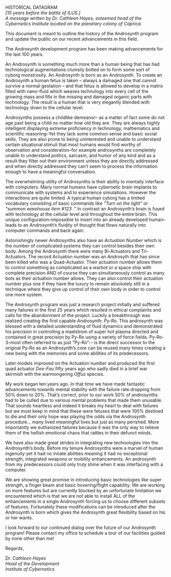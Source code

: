 HISTORICAL DATAGRAM   
*\[10 years before the battle of ILUS.\]*  
*A message written by Dr. Cathleen Hayes, esteemed head of the Cybernetics Institute located on the planetary colony of Caprica.*

This document is meant to outline the history of the Androsynth program and update the public on our recent advancements in this field.

The Androsynth development program has been making advancements for the last 100 years.

An Androsynth is something much more than a human being that has had technological augmentations clumsily bolted on to form some sort of cyborg monstrosity. An Androsynth is born as an Androsynth.  To create an Androsynth a human fetus is taken – always a damaged one that cannot survive a normal gestation – and that fetus is allowed to develop in a matrix filled with nano-fluid which weaves technology into every cell of the growing mass and fills in the missing and damaged organic parts with technology.   The result is a human that is very elegantly blended with technology down to the cellular level.

Androsynths possess a childlike demeanor– as a matter of fact some do not age past being a child no matter how old they are.  They are always highly intelligent displaying extreme proficiency in technology, mathematics and scientific reasoning–Yet they lack some common sense and basic social skills.  They are also prone to being uninterested and unable to understand certain situational stimuli that most humans would find worthy of observation and consideration–for example androsynths are completely unable to understand politics, sarcasm, and humor of any kind and as a result they filter out their environment unless they are directly addressed and when directly addressed they can’t seem to process the information enough to have a meaningful conversation.

The overwhelming utility of Androsynths is their ability to mentally interface with computers.  Many normal humans have cybernetic brain implants to communicate with systems and to experience simulations. However the interactions are quite limited.  A typical human cyborg has a limited vocabulary consisting of basic commands like *“Turn on the light”* or *“summon warehouse item \#123 .”*   In contrast an Androsynth’s brain is fused with technology at the cellular level and throughout the entire brain.  This unique configuration–impossible to insert into an already developed human–leads to an Androsynth’s fluidity of thought that flows naturally into computer commands and back again.

Astonishingly newer Androsynths also have an *Actuation Number* which is the number of complicated systems they can control besides their own body.   Among the Androsynth there were many Bi-Actuators and Tri-Actuators.   The record Actuation number was an Androsyth that has since been killed who was a Quad-Actuator.  Their actuation number allows them to control something as complicated as a warbot or a space ship with complete precision  AND of course they can simultaneously control as many bots as their actuation number allows.  They can also control their actuation number plus one if they have the luxury to remain absolutely still in a technique where they give up control of their own body in order to control one more system.

The Androsynth program was just a research project initially and suffered many failures in the first 25 years which resulted in ethical complaints and calls for the abandonment of the project.  Luckily a breakthrough was realized creating the first capable Androsynth:  *Py-Ro*. This androsynth was blessed with a detailed understanding of fluid dynamics and demonstrated his precision in controlling a maelstrom of super hot plasma directed and contained in great precision by Py-Ro using a variety of force fields.  Py-Ro-3–most often referred to as just “Py-Ro”-- is the direct successor to the original Py-Ro as an Androsynth’s core can be reused many times creating a new being with the memories and some abilities of its predecessors.

Later models improved on the Actuation number and produced the first quad actuator *Dee-Fau* fifty years ago who sadly died in a brief war skirmish with the warmongering *Offus* species.

My work began ten years ago. In that time we have made fantastic advancements towards mental stability with the failure rate dropping from 50% down to 20%. That’s correct, prior to our work 50% of androsynths had to be culled due to various mental problems that made them unusable.  That sounds heartless and indeed it breaks my heart to deal with failures but we must keep in mind that these were fetuses that were 100% destined to die and their only hope was playing the odds via the Androsynth procedure… many lived meaningful lives but just as many perished. More importantly we euthanized failures because it was the only way to relieve them of the hellish emotional chaos that rattles in their defunct minds.

We have also made great strides in integrating new technologies into the Androsynth’s body.  Before my tenure Androsynths were a marvel of human ingenuity yet it had no innate abilities meaning it had no exceptional strength, integrated weapons or mobility enhancements.  An androsynth from my predecessors could only truly shine when it was interfacing with a computer.

We are showing great promise in introducing basic technologies like super strength, a finger beam and basic hovering/flight capability.  We are working on more features but are currently blocked by an unfortunate limitation we encountered which is that we are not able to install ALL of the enhancements in a single Androsynth forcing us to choose different subsets of features.  Fortunately these modifications can be introduced after the Androsynth is born which gives the Androsynth great flexibility based on his or her wants.

I look forward to our continued dialog over the future of our Androsynth program\!  Please contact my office to schedule a tour of our facilities guided by none other than me\!

Regards,

*Dr. Cathleen Hayes*   
*Head of the Development*  
*Institute of Cybernetics*

## 
